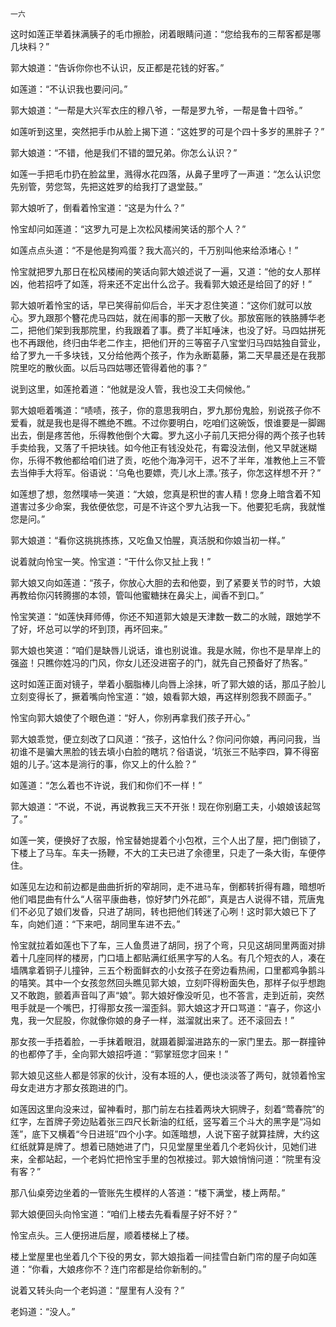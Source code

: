     一六 

   这时如莲正举着抹满胰子的毛巾擦脸，闭着眼睛问道：“您给我布的三帮客都是哪几块料？”

   郭大娘道：“告诉你你也不认识，反正都是花钱的好客。”

   如莲道：“不认识我也要问问。”

   郭大娘道：“一帮是大兴军衣庄的穆八爷，一帮是罗九爷，一帮是鲁十四爷。”

   如莲听到这里，突然把手巾从脸上揭下道：“这姓罗的可是个四十多岁的黑胖子？”

   郭大娘道：“不错，他是我们不错的盟兄弟。你怎么认识？”

   如莲一手把毛巾扔在脸盆里，溅得水花四落，从鼻子里哼了一声道：“怎么认识您先别管，劳您驾，先把这姓罗的给我打了退堂鼓。”

   郭大娘听了，倒看着怜宝道：“这是为什么？”

   怜宝却问如莲道：“这罗九可是上次松风楼闹笑话的那个人？”

   如莲点点头道：“不是他是狗鸡蛋？我大高兴的，千万别叫他来给添堵心！”

   怜宝就把罗九那日在松风楼闹的笑话向郭大娘述说了一遍，又道：“他的女人那样凶，他若招呼了如莲，将来还不定出什么岔子。我看郭大娘还是给回了的好！”

   郭大娘听着怜宝的话，早已笑得前仰后合，半天才忍住笑道：“这你们就可以放心。罗九跟那个簪花虎马四姑，就在闹事的那一天散了伙。那放窑账的铁胳膊华老二，把他们架到我那院里，约我跟着了事。费了半缸唾沫，也没了好。马四姑拼死也不再跟他，终归由华老二作主，把他们开的三等窑子八宝堂归马四姑独自营业，给了罗九一千多块钱，又分给他两个孩子，作为永断葛藤，第二天早晨还是在我那院里吃的散伙面。以后马四姑哪还管得着他的事？”

   说到这里，如莲抢着道：“他就是没人管，我也没工夫伺候他。”

   郭大娘咂着嘴道：“啧啧，孩子，你的意思我明白，罗九那份鬼脸，别说孩子你不爱看，就是我也是得不瞧绝不瞧。不过你要明白，吃咱们这碗饭，恨谁要是一脚踢出去，倒是疼苦他，乐得教他倒个大霉。罗九这小子前几天把分得的两个孩子也转手卖给我，又落了千把块钱。如今他正有钱没处花，有霉没法倒，他又早就迷糊你，乐得不教他都给咱们进了贡，吃他个海净河干，迟不了半年，准教他上三不管去当伸手大将军。俗语说：‘乌龟也要嫖，壳儿水上漂。’孩子，你怎这样想不开？”

   如莲想了想，忽然噗哧一笑道：“大娘，您真是积世的害人精！您身上暗含着不知道害过多少命案，我依便依您，可是不许这个罗九沾我一下。他要犯毛病，我就惟您是问。”

   郭大娘道：“看你这挑挑拣拣，又吃鱼又怕腥，真活脱和你娘当初一样。”

   说着就向怜宝一笑。怜宝道：“干什么你又扯上我！”

   郭大娘又向如莲道：“孩子，你放心大胆的去和他耍，到了紧要关节的时节，大娘再教给你闪转腾挪的本领，管叫他蜜糖抹在鼻尖上，闻香不到口。”

   怜宝笑道：“如莲快拜师傅，你还不知道郭大娘是天津数一数二的水贼，跟她学不了好，坏总可以学的坏到顶，再坏回来。”

   郭大娘也笑道：“咱们是缺唇儿说话，谁也别说谁。我是水贼，你也不是旱岸上的强盗！只瞧你姓冯的门风，你女儿还没进窑子的门，就先自己预备好了热客。”

   这时如莲正面对镜子，举着小胭脂棒儿向唇上涂抹，听了郭大娘的话，那瓜子脸儿立刻变得长了，撅着嘴向怜宝道：“娘，娘看郭大娘，再这样别怨我不顾面子。”

   怜宝向郭大娘使了个眼色道：“好人，你别再拿我们孩子开心。”

   郭大娘乖觉，便立刻改了口风道：“孩子，这怕什么？你问问你娘，再问问我，当初谁不是骗大黑脸的钱去填小白脸的瞎坑？俗语说，‘坑张三不贴李四，算不得窑姐的儿子。’这本是淌行的事，你又上的什么脸？”

   如莲道：“怎么着也不许说，我们和你们不一样！”

   郭大娘道：“不说，不说，再说教我三天不开张！现在你别磨工夫，小娘娘该起驾了。”

   如莲一笑，便换好了衣服，怜宝替她提着个小包袱，三个人出了屋，把门倒锁了，下楼上了马车。车夫一扬鞭，不大的工夫已进了余德里，只走了一条大街，车便停住。

   如莲见左边和前边都是曲曲折折的窄胡同，走不进马车，倒都转折得有趣，暗想听他们唱昆曲有什么“人宿平康曲巷，惊好梦门外花郎”，真是古人说得不错，荒唐鬼们不必见了娘们发昏，只进了胡同，转也把他们转迷了心咧！这时郭大娘已下了车，向她们道：“下来吧，胡同里车进不去。”

   怜宝就拉着如莲也下了车，三人鱼贯进了胡同，拐了个弯，只见这胡同里两面对排着十几座同样的楼房，门口墙上都贴满红纸黑字写的人名。有几个短衣的人，凑在墙隅拿着铜子儿撞钟，三五个粉面鲜衣的小女孩子在旁边看热闹，口里都鸡争鹅斗的嘻笑。其中一个女孩忽然回头瞧见郭大娘，立刻吓得粉面失色，那样子似乎想跑又不敢跑，颤着声音叫了声“娘”。郭大娘好像没听见，也不答言，走到近前，突然甩手就是一个嘴巴，打得那女孩一溜歪斜。郭大娘这才开口骂道：“喜子，你这小鬼，我一欠屁股，你就像你娘的身子一样，滋溜就出来了。还不滚回去！”

   那女孩一手捂着脸，一手抹着眼泪，就蹑着脚溜进路东的一家门里去。那一群撞钟的也都停了手，全向郭大娘招呼道：“郭掌班您才回来！”

   郭大娘见这些人都是邻家的伙计，没有本班的人，便也淡淡答了两句，就领着怜宝母女走进方才那女孩跑进的门。

   如莲因这里向没来过，留神看时，那门前左右挂着两块大铜牌子，刻着“莺春院”的红字，左首牌子旁边贴着张三四尺长新油的红纸，竖写着三个斗大的黑字是“冯如莲”，底下又横着“今日进班”四个小字。如莲暗想，人说下窑子就算挂牌，大约这红纸就算是牌了。想着已随她进了门，只见堂屋里坐着几个老妈伙计，见她们进来，全都站起，一个老妈忙把怜宝手里的包袱接过。郭大娘悄悄问道：“院里有没有客？”

   那八仙桌旁边坐着的一管账先生模样的人答道：“楼下满堂，楼上两帮。”

   郭大娘便回头向怜宝道：“咱们上楼去先看看屋子好不好？”

   怜宝点头。三人便拐进后屋，顺着楼梯上了楼。

   楼上堂屋里也坐着几个下役的男女，郭大娘指着一间挂雪白新门帘的屋子向如莲道：“你看，大娘疼你不？连门帘都是给你新制的。”

   说着又转头向一个老妈道：“屋里有人没有？”

   老妈道：“没人。”


